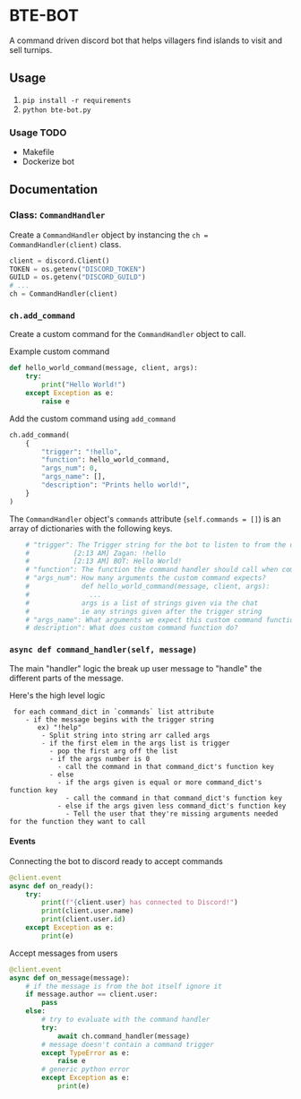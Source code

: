 # BTE-BOT

A command driven discord bot that helps villagers find islands to visit and sell
turnips.

## Usage

1. `pip install -r requirements`
2. `python bte-bot.py`

### Usage TODO

- Makefile
- Dockerize bot

## Documentation

### Class: `CommandHandler`

Create a `CommandHandler` object by instancing the `ch = CommandHandler(client)` class.

```python
client = discord.Client()
TOKEN = os.getenv("DISCORD_TOKEN")
GUILD = os.getenv("DISCORD_GUILD")
# ...
ch = CommandHandler(client)
```

### `ch.add_command`

Create a custom command for the `CommandHandler` object to call.

Example custom command

```python
def hello_world_command(message, client, args):
    try:
        print("Hello World!")
    except Exception as e:
        raise e
```

Add the custom command using `add_command`

```python
ch.add_command(
    {
        "trigger": "!hello",
        "function": hello_world_command,
        "args_num": 0,
        "args_name": [],
        "description": "Prints hello world!",
    }
)
```

The `CommandHandler` object's `commands` attribute (`self.commands = []`) is an
array of dictionaries with the following keys.

```python
    # "trigger": The Trigger string for the bot to listen to from the user
    #           [2:13 AM] Zagan: !hello
    #           [2:13 AM] BOT: Hello World!
    # "function": The function the command handler should call when command is issued
    # "args_num": How many arguments the custom command expects?
    #             def hello_world_command(message, client, args):
    #               ...
    #             args is a list of strings given via the chat
    #             ie any strings given after the trigger string
    # "args_name": What arguments we expect this custom command function needs
    # description": What does custom command function do?
```

### `async def command_handler(self, message)`

The main "handler" logic the break up user message to "handle" the different parts
of the message.

Here's the high level logic

```text
 for each command_dict in `commands` list attribute
    - if the message begins with the trigger string
       ex) "!help"
        - Split string into string arr called args
        - if the first elem in the args list is trigger
          - pop the first arg off the list
          - if the args number is 0
            - call the command in that command_dict's function key
          - else
            - if the args given is equal or more command_dict's function key
              - call the command in that command_dict's function key
            - else if the args given less command_dict's function key
              - Tell the user that they're missing arguments needed for the function they want to call
```

#### Events

Connecting the bot to discord ready to accept commands

```python
@client.event
async def on_ready():
    try:
        print(f"{client.user} has connected to Discord!")
        print(client.user.name)
        print(client.user.id)
    except Exception as e:
        print(e)
```

Accept messages from users

```python
@client.event
async def on_message(message):
    # if the message is from the bot itself ignore it
    if message.author == client.user:
        pass
    else:
        # try to evaluate with the command handler
        try:
            await ch.command_handler(message)
        # message doesn't contain a command trigger
        except TypeError as e:
            raise e
        # generic python error
        except Exception as e:
            print(e)
```